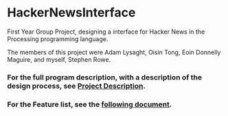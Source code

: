 # HackerNewsInterface
First Year Group Project, designing a interface for Hacker News in the Processing programming language.

The members of this project were Adam Lysaght, Oisin Tong, Eoin Donnelly Maguire, and myself, Stephen Rowe.

### For the full program description, with a description of the design process, see [Project Description](../master/Submission.pdf). 

### For the Feature list, see the [following document](../master/Feature_List.docx). 
